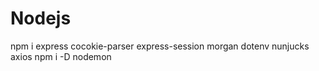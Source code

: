 # Nodejs

npm i express cocokie-parser express-session morgan dotenv nunjucks axios
npm i -D nodemon